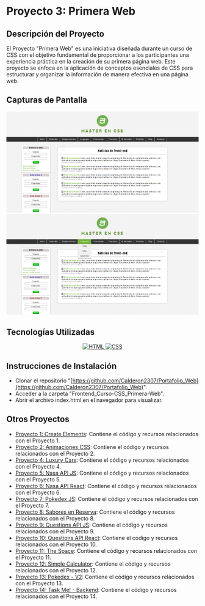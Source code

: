 # Proyecto 3: Primera Web

## Descripción del Proyecto

El Proyecto "Primera Web" es una iniciativa diseñada durante un curso de CSS con el objetivo fundamental de proporcionar a los participantes una experiencia práctica en la creación de su primera página web. Este proyecto se enfoca en la aplicación de conceptos esenciales de CSS para estructurar y organizar la información de manera efectiva en una página web.

## Capturas de Pantalla

![Captura de pantalla 1](./screenshots/Captura1.png)
![Captura de pantalla 2](./screenshots/Captura2.png)

## Tecnologías Utilizadas

<p align="center">
    <a href="https://skillicons.dev" title="HTML">
        <img src="https://skillicons.dev/icons?i=html" alt="HTML"/>
    </a>
    <a href="https://skillicons.dev" title="CSS">
        <img src="https://skillicons.dev/icons?i=css" alt="CSS"/>
    </a>
</p>

## Instrucciones de Instalación

- Clonar el repositorio "[https://github.com/Calderon2307/Portafolio_Web](https://github.com/Calderon2307/Portafolio_Web)".
- Acceder a la carpeta "Frontend_Curso-CSS_Primera-Web".
- Abrir el archivo index.html en el navegador para visualizar.

## Otros Proyectos

- [Proyecto 1: Create Elements](https://github.com/Calderon2307/Portafolio_Web/tree/main/Frontend_Create-Elements): Contiene el código y recursos relacionados con el Proyecto 1.
- [Proyecto 2: Animaciones CSS](https://github.com/Calderon2307/Portafolio_Web/tree/main/Frontend_Curso-CSS_Animaciones): Contiene el código y recursos relacionados con el Proyecto 2.
- [Proyecto 4: Luxury Cars](https://github.com/Calderon2307/Portafolio_Web/tree/main/Frontend_Luxury-Cars): Contiene el código y recursos relacionados con el Proyecto 4.
- [Proyecto 5: Nasa API JS](https://github.com/Calderon2307/Portafolio_Web/tree/main/Frontend_Nasa-API_JS): Contiene el código y recursos relacionados con el Proyecto 5.
- [Proyecto 6: Nasa API React](https://github.com/Calderon2307/Portafolio_Web/tree/main/Frontend_Nasa-API_React): Contiene el código y recursos relacionados con el Proyecto 6.
- [Proyecto 7: Pokedex JS](https://github.com/Calderon2307/Portafolio_Web/tree/main/Frontend_Pokedex_JS): Contiene el código y recursos relacionados con el Proyecto 7.
- [Proyecto 8: Sabores en Reserva](https://github.com/Calderon2307/Portafolio_Web/tree/main/Frontend_Proyecto_Sabores-En-Reserva_React): Contiene el código y recursos relacionados con el Proyecto 8.
- [Proyecto 9: Questions API JS](https://github.com/Calderon2307/Portafolio_Web/tree/main/Frontend_Questions-API_JS): Contiene el código y recursos relacionados con el Proyecto 9.
- [Proyecto 10: Questions API React](https://github.com/Calderon2307/Portafolio_Web/tree/main/Frontend_Questions-API_React): Contiene el código y recursos relacionados con el Proyecto 10.
- [Proyecto 11: The Space](https://github.com/Calderon2307/Portafolio_Web/tree/main/Frontend_The-Space): Contiene el código y recursos relacionados con el Proyecto 11.
- [Proyecto 12: Simple Calculator](https://github.com/Calderon2307/Portafolio_Web/tree/main/Simple-Calculator): Contiene el código y recursos relacionados con el Proyecto 12.
- [Proyecto 13: Pokedex - V2](https://github.com/Calderon2307/Portafolio_Web/tree/main/Frontend_PokedexV2_React): Contiene el código y recursos relacionados con el Proyecto 13.
- [Proyecto 14: Task Me! - Backend](https://github.com/Calderon2307/Portafolio_Web/tree/main/Backend_TaskMe): Contiene el código y recursos relacionados con el Proyecto 14.
